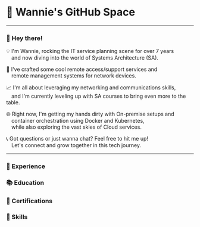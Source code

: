 # 👻 Wannie's GitHub Space
***
### 👋 Hey there!  
💡 I'm Wannie, rocking the IT service planning scene for over 7 years   
&emsp;and now diving into the world of Systems Architecture (SA).   

🚀 I've crafted some cool remote access/support services and   
&emsp;remote management systems for network devices.   

📈 I'm all about leveraging my networking and communications skills,   
&emsp;and I'm currently leveling up with SA courses to bring even more to the table.   

🌐 Right now, I'm getting my hands dirty with On-premise setups and   
&emsp;container orchestration using Docker and Kubernetes,   
&emsp;while also exploring the vast skies of Cloud services.   

📞 Got questions or just wanna chat? Feel free to hit me up!   
&emsp;Let's connect and grow together in this tech journey.
***

### 👣 Experience

### 📚 Education

### 📃 Certifications

### 💪 Skills
